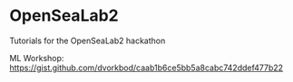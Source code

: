 # OpenSeaLab2
Tutorials for the OpenSeaLab2 hackathon 

ML Workshop: https://gist.github.com/dvorkbod/caab1b6ce5bb5a8cabc742ddef477b22
